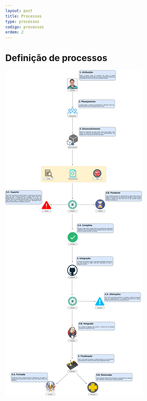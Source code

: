 ```yaml
---
layout: post
title: Processos
type: processos
codigo: processos
ordem: 2
---
```

# Definição de processos #

![](img/ProcessosSismob.png)
